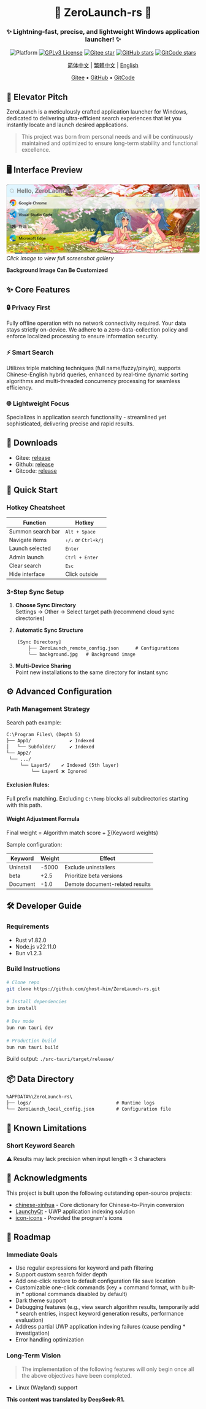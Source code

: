 

<div align="center">
<!--
    <p align="center">
         <img src="./Web/src/assets/logo.png" height="128" alt="ZeroLaunch-logo"/> 
    </p>
-->
    <h1>🚀 ZeroLaunch-rs 🚀</h1>
</div>

<div align="center"><h3>✨ Lightning-fast, precise, and lightweight Windows application launcher! ✨</h3></div>

<div align="center">

![Platform](https://img.shields.io/badge/Platform-Windows_11-0078d7?logo=windows11&logoColor=white)
[![GPLv3 License](https://img.shields.io/badge/License-GPLv3-blue.svg)](https://www.gnu.org/licenses/gpl-3.0)
[![Gitee star](https://gitee.com/ghost-him/ZeroLaunch-rs/badge/star.svg?theme=dark)](https://gitee.com/ghost-him/ZeroLaunch-rs/stargazers)
[![GitHub stars](https://img.shields.io/github/stars/ghost-him/ZeroLaunch-rs.svg?style=social)](https://github.com/ghost-him/ZeroLaunch-rs/stargazers)
[![GitCode stars](https://gitcode.com/ghost-him/ZeroLaunch-rs/star/badge.svg)](https://gitcode.com/ghost-him/ZeroLaunch-rs/stargazers)

</div>

<div align="center">

[简体中文](README.md) | [繁體中文](readme-cn2.md) | [English](readme-en.md)

</div>

<div align="center">
    <a href="https://gitee.com/ghost-him/ZeroLaunch-rs" target="_blank">Gitee</a> •
    <a href="https://github.com/ghost-him/ZeroLaunch-rs" target="_blank">GitHub</a> •
    <a href="https://gitcode.com/ghost-him/ZeroLaunch-rs" target="_blank">GitCode</a>
</div>

## 📕 Elevator Pitch

ZeroLaunch is a meticulously crafted application launcher for Windows, dedicated to delivering ultra-efficient search experiences that let you instantly locate and launch desired applications.

> This project was born from personal needs and will be continuously maintained and optimized to ensure long-term stability and functional excellence.

## 🖥️ Interface Preview

[![Main UI Preview](asset/主界面.png)](asset/picture-en.md)  
*Click image to view full screenshot gallery*

**Background Image Can Be Customized**

## ✨ Core Features

### 🔒 Privacy First
Fully offline operation with no network connectivity required. Your data stays strictly on-device. We adhere to a zero-data-collection policy and enforce localized processing to ensure information security.

### ⚡ Smart Search
Utilizes triple matching techniques (full name/fuzzy/pinyin), supports Chinese-English hybrid queries, enhanced by real-time dynamic sorting algorithms and multi-threaded concurrency processing for seamless efficiency.

### 🌐 Lightweight Focus
Specializes in application search functionality - streamlined yet sophisticated, delivering precise and rapid results.

## 🚩 Downloads

* Gitee: [release](https://gitee.com/ghost-him/ZeroLaunch-rs/releases)
* Github: [release](https://github.com/ghost-him/ZeroLaunch-rs/releases)
* Gitcode: [release](https://gitcode.com/ghost-him/ZeroLaunch-rs/releases)

## 🚀 Quick Start

### Hotkey Cheatsheet

| Function                | Hotkey           |
|-------------------------|------------------|
| Summon search bar        | `Alt + Space`    |
| Navigate items           | `↑/↓` or `Ctrl+k/j` |
| Launch selected          | `Enter`          |
| Admin launch             | `Ctrl + Enter`   |
| Clear search             | `Esc`            |
| Hide interface           | Click outside    |

### 3-Step Sync Setup

1. **Choose Sync Directory**  
   Settings → Other → Select target path (recommend cloud sync directories)

2. **Automatic Sync Structure**

```plaintext
    [Sync Directory]
        ├── ZeroLaunch_remote_config.json      # Configurations
        └── background.jpg   # Background image
```

3. **Multi-Device Sharing**  
   Point new installations to the same directory for instant sync

## ⚙️ Advanced Configuration

### Path Management Strategy

Search path example:

```plaintext
C:\Program Files\ (Depth 5)
├── App1/              ✔️ Indexed
│   └── Subfolder/     ✔️ Indexed
└── App2/
 └── .../
     └── Layer5/    ✔️ Indexed (5th layer)
         └── Layer6 ❌ Ignored
```

#### Exclusion Rules:

Full prefix matching. Excluding `C:\Temp` blocks all subdirectories starting with this path.

#### Weight Adjustment Formula

Final weight = Algorithm match score + ∑(Keyword weights)

Sample configuration:

|Keyword	|Weight|	Effect|
|---|---|---|
|Uninstall|-5000|Exclude uninstallers|
|beta|+2.5|Prioritize beta versions|
|Document|-1.0|Demote document-related results|

## 🛠️ Developer Guide

### Requirements

* Rust v1.82.0
* Node.js v22.11.0
* Bun v1.2.3

### Build Instructions

```bash
# Clone repo
git clone https://github.com/ghost-him/ZeroLaunch-rs.git

# Install dependencies
bun install

# Dev mode
bun run tauri dev

# Production build
bun run tauri build
```

Build output: `./src-tauri/target/release/`

## 📦 Data Directory

```
%APPDATA%\ZeroLaunch-rs\
├── logs/                               # Runtime logs
└── ZeroLaunch_local_config.json        # Configuration file
```

## 📌 Known Limitations

### Short Keyword Search

⚠️ Results may lack precision when input length < 3 characters

## 🤝 Acknowledgments

This project is built upon the following outstanding open-source projects:

* [chinese-xinhua](https://github.com/pwxcoo/chinese-xinhua) - Core dictionary for Chinese-to-Pinyin conversion
* [LaunchyQt](https://github.com/samsonwang/LaunchyQt) - UWP application indexing solution
* [icon-icons](https://icon-icons.com/zh/) - Provided the program's icons

## 🎯 Roadmap

### Immediate Goals

* Use regular expressions for keyword and path filtering
* Support custom search folder depth
* Add one-click restore to default configuration file save location
* Customizable one-click commands (key + command format, with built-in * optional commands disabled by default)
* Dark theme support
* Debugging features (e.g., view search algorithm results, temporarily add * search entries, inspect keyword generation results, performance evaluation)
* Address partial UWP application indexing failures (cause pending * investigation)
* Error handling optimization

### Long-Term Vision

> The implementation of the following features will only begin once all the above objectives have been completed.

* Linux (Wayland) support

**This content was translated by DeepSeek-R1.**